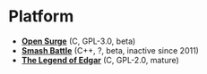 [comment]: # (autogenerated content, do not edit)
# Platform

- **[Open Surge](open_surge.md)** (C, GPL-3.0, beta)
- **[Smash Battle](smash_battle.md)** (C++, ?, beta, inactive since 2011)
- **[The Legend of Edgar](the_legend_of_edgar.md)** (C, GPL-2.0, mature)